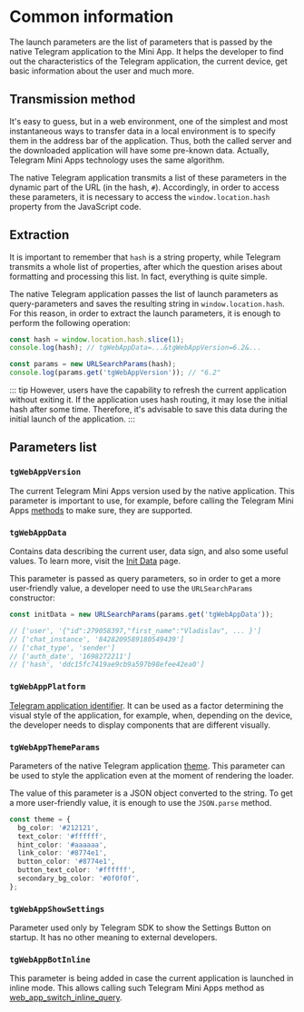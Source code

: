 # Common information

The launch parameters are the list of parameters that is passed by the native Telegram application
to the Mini App. It helps the developer to find out the characteristics of the Telegram application,
the current device, get basic information about the user and much more.

## Transmission method

It's easy to guess, but in a web environment, one of the simplest and most instantaneous ways to
transfer data in a local environment is to specify them in the address bar of the application. Thus,
both the called server and the downloaded application will have some pre-known data. Actually,
Telegram Mini Apps technology uses the same algorithm.

The native Telegram application transmits a list of these parameters in the dynamic part of the
URL (in the hash, `#`). Accordingly, in order to access these parameters, it is necessary to access
the `window.location.hash` property from the JavaScript code.

## Extraction

It is important to remember that `hash` is a string property, while Telegram transmits a whole list
of properties, after which the question arises about formatting and processing this list. In fact,
everything is quite simple.

The native Telegram application passes the list of launch parameters as query-parameters and saves
the resulting string in `window.location.hash`. For this reason, in order to extract the launch
parameters, it is enough to perform the following operation:

```typescript title="Example on how to extract launch parameters"
const hash = window.location.hash.slice(1);
console.log(hash); // tgWebAppData=...&tgWebAppVersion=6.2&...

const params = new URLSearchParams(hash);
console.log(params.get('tgWebAppVersion')); // "6.2"
```

::: tip
However, users have the capability to refresh the current application without exiting it. If the
application uses hash routing, it may lose the initial hash after some time. Therefore, it's
advisable to save this data during the initial launch of the application.
:::

## Parameters list

### `tgWebAppVersion`

The current Telegram Mini Apps version used by the native application. This parameter is important
to use, for example, before calling the Telegram Mini
Apps [methods](../apps-communication/methods.md) to make sure, they are supported.

### `tgWebAppData`

Contains data describing the current user, data sign, and also some useful values. To learn more,
visit the [Init Data](./init-data) page.

This parameter is passed as query parameters, so in order to get a more user-friendly value, a
developer need to use the `URLSearchParams` constructor:

```typescript
const initData = new URLSearchParams(params.get('tgWebAppData'));

// ['user', '{"id":279058397,"first_name":"Vladislav", ... }']
// ['chat_instance', '8428209589180549439']
// ['chat_type', 'sender']
// ['auth_date', '1698272211']
// ['hash', 'ddc15fc7419ae9cb9a597b98efee42ea0']
```

### `tgWebAppPlatform`

[Telegram application identifier](../supported-applications.md). It can be used as a factor
determining the visual style of the application, for example, when, depending on the device, the
developer needs to display components that are different visually.

### `tgWebAppThemeParams`

Parameters of the native Telegram application [theme](../functionality/theming.md). This parameter
can be used to style the application even at the moment of rendering the loader.

The value of this parameter is a JSON object converted to the string. To get a more user-friendly
value, it is enough to use the `JSON.parse` method.

```typescript
const theme = {
  bg_color: '#212121',
  text_color: '#ffffff',
  hint_color: '#aaaaaa',
  link_color: '#8774e1',
  button_color: '#8774e1',
  button_text_color: '#ffffff',
  secondary_bg_color: '#0f0f0f',
};
```

### `tgWebAppShowSettings`

Parameter used only by Telegram SDK to show the Settings Button on startup. It has
no other meaning to external developers.

### `tgWebAppBotInline`

This parameter is being added in case the current application is launched in inline mode. This
allows calling such Telegram Mini Apps method
as [web_app_switch_inline_query](../apps-communication/methods.md#web-app-switch-inline-query).
